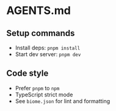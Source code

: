 # AGENTS.md

## Setup commands

- Install deps: `pnpm install`
- Start dev server: `pnpm dev`

## Code style

- Prefer `pnpm` to `npm`
- TypeScript strict mode
- See `biome.json` for lint and formatting
